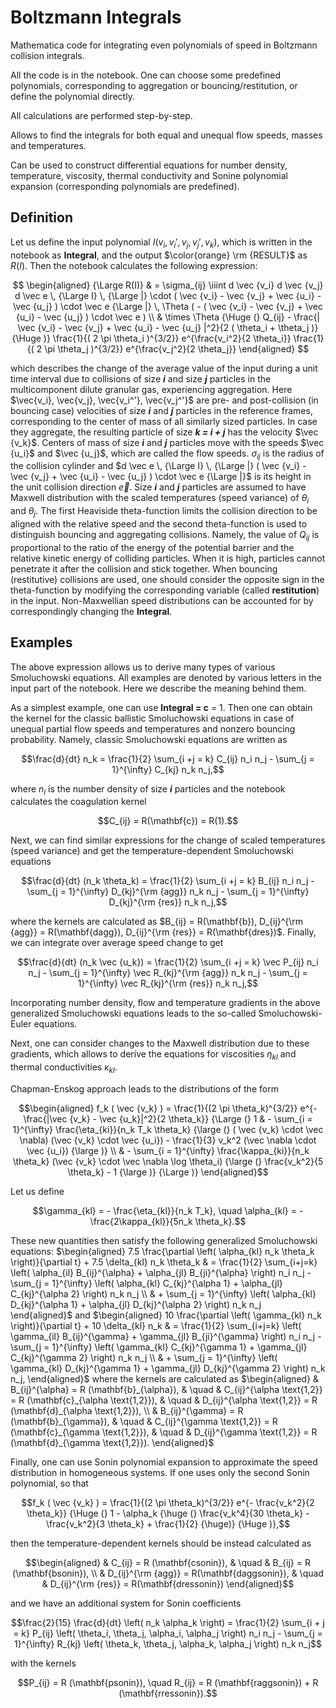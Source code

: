 # Boltzmann Integrals
Mathematica code for integrating even polynomials of speed in Boltzmann collision integrals.

All the code is in the notebook.
One can choose some predefined polynomials, corresponding to aggregation or bouncing/restitution, or define the polynomial directly.

All calculations are performed step-by-step.

Allows to find the integrals for both equal and unequal flow speeds, masses and temperatures.

Can be used to construct differential equations for number density, temperature, viscosity, thermal conductivity and Sonine polynomial expansion (corresponding polynomials are predefined).

## Definition

Let us define the input polynomial $I(v_i,v_i',v_j,v_j',v_k)$, which is written in the notebook as **Integral**, and the output $\color{orange} \rm {RESULT}$ as $R(I)$. Then the notebook calculates the following expression:
<p style="text-align: center;">
$$
\begin{aligned}
{\Large R(I)} & = \sigma_{ij} \iiint d \vec {v_i} d \vec {v_j} d \vec e \, {\Large I} \, {\Large |} \cdot ( \vec {v_i} - \vec {v_j} + \vec {u_i} - \vec {u_j} ) \cdot \vec e {\Large |} \, \Theta ( - ( \vec {v_i} - \vec {v_j} + \vec {u_i} - \vec {u_j} ) \cdot \vec e ) \\
& \times \Theta {\Huge (} Q_{ij} - \frac{| \vec {v_i} - \vec {v_j} + \vec {u_i} - \vec {u_j} |^2}{2 ( \theta_i + \theta_j )} {\Huge )} \frac{1}{( 2 \pi \theta_i )^{3/2}} e^{\frac{v_i^2}{2 \theta_i}} \frac{1}{( 2 \pi \theta_j )^{3/2}} e^{\frac{v_j^2}{2 \theta_j}}
\end{aligned}
$$
</p>

which describes the change of the average value of the input during a unit time interval due to collisions of size _**i**_ and size _**j**_ particles in the multicomponent dilute granular gas, experiencing aggregation. Here $\vec{v_i}, \vec{v_j}, \vec{v_i^'}, \vec{v_j^'}$ are pre- and post-collision (in bouncing case) velocities of size _**i**_ and _**j**_ particles in the reference frames, corresponding to the center of mass of all similarly sized particles. In case they aggregate, the resulting particle of size _**k = i + j**_ has the velocity $\vec {v_k}$. Centers of mass of size _**i**_ and _**j**_ particles move with the speeds $\vec {u_i}$ and $\vec {u_j}$, which are called the flow speeds. $\sigma_{ij}$ is the radius of the collision cylinder and $d \vec e \, {\Large I} \, {\Large |} ( \vec {v_i} - \vec {v_j} + \vec {u_i} - \vec {u_j} ) \cdot \vec e {\Large |}$ is its height in the unit collision direction $\vec e$. Size _**i**_ and _**j**_ particles are assumed to have Maxwell distribution with the scaled temperatures (speed variance) of $\theta_i$ and $\theta_j$. The first Heaviside theta-function limits the collision direction to be aligned with the relative speed and the second theta-function is used to distinguish bouncing and aggregating collisions. Namely, the value of $Q_{ij}$ is proportional to the ratio of the energy of the potential barrier and the relative kinetic energy of colliding particles. When it is high, particles cannot penetrate it after the collision and stick together. When bouncing (restitutive) collisions are used, one should consider the opposite sign in the theta-function by modifying the corresponding variable (called **restitution**) in the input. Non-Maxwellian speed distributions can be accounted for by correspondingly changing the **Integral**.

## Examples

The above expression allows us to derive many types of various Smoluchowski equations. All examples are denoted by various letters in the input part of the notebook. Here we describe the meaning behind them.

As a simplest example, one can use **Integral = c** = 1. Then one can obtain the kernel for the classic ballistic Smoluchowski equations in case of unequal partial flow speeds and temperatures and nonzero bouncing probability. Namely, classic Smoluchowski equations are written as
<p style="text-align: center;">
$$\frac{d}{dt} n_k = \frac{1}{2} \sum_{i +j = k} C_{ij} n_i n_j - \sum_{j = 1}^{\infty} C_{kj} n_k n_j,$$
</p>

where $n_i$ is the number density of size _**i**_ particles and the notebook calculates the coagulation kernel
<p style="text-align: center;">
$$C_{ij} = R(\mathbf{c}) = R(1).$$
</p>

Next, we can find similar expressions for the change of scaled temperatures (speed variance) and get the temperature-dependent Smoluchowski equations

<p style="text-align: center;">
$$\frac{d}{dt} (n_k \theta_k) = \frac{1}{2} \sum_{i +j = k} B_{ij} n_i n_j - \sum_{j = 1}^{\infty} D_{kj}^{\rm {agg}} n_k n_j - \sum_{j = 1}^{\infty} D_{kj}^{\rm {res}} n_k n_j,$$
</p>

where the kernels are calculated as $B_{ij} = R(\mathbf{b}), D_{ij}^{\rm {agg}} = R(\mathbf{dagg}), D_{ij}^{\rm {res}} = R(\mathbf{dres})$. Finally, we can integrate over average speed change to get

<p style="text-align: center;">
$$\frac{d}{dt} (n_k \vec {u_k}) = \frac{1}{2} \sum_{i +j = k} \vec P_{ij} n_i n_j - \sum_{j = 1}^{\infty} \vec R_{kj}^{\rm {agg}} n_k n_j - \sum_{j = 1}^{\infty} \vec R_{kj}^{\rm {res}} n_k n_j,$$
</p>

Incorporating number density, flow and temperature gradients in the above generalized Smoluchowski equations leads to the so-called Smoluchowski-Euler equations.

Next, one can consider changes to the Maxwell distribution due to these gradients, which allows to derive the equations for viscosities $\eta_{kl}$ and thermal conductivities $\kappa_{kl}$.

Chapman-Enskog approach leads to the distributions of the form
<p style="text-align: center;">
$$\begin{aligned}
f_k ( \vec {v_k} ) = \frac{1}{(2 \pi \theta_k)^{3/2}} e^{- \frac{|\vec {v_k} - \vec {u_k}|^2}{2 \theta_k}} {\Large (} 1 & - \sum_{i = 1}^{\infty} \frac{\eta_{ki}}{n_k T_k \theta_k} {\large (} ( \vec {v_k} \cdot \vec \nabla) (\vec {v_k} \cdot \vec {u_i}) - \frac{1}{3} v_k^2 (\vec \nabla \cdot \vec {u_i}) {\large )} \\
& - \sum_{i = 1}^{\infty} \frac{\kappa_{ki}}{n_k \theta_k} (\vec {v_k} \cdot \vec \nabla \log \theta_i) {\large (} \frac{v_k^2}{5 \theta_k} - 1 {\large )} {\Large )}
\end{aligned}$$
</p>

Let us define
<p style="text-align: center;">
$$\gamma_{kl} = - \frac{\eta_{kl}}{n_k T_k}, \quad \alpha_{kl} = - \frac{2\kappa_{kl}}{5n_k \theta_k}.$$
</p>

These new quantities then satisfy the following generalized Smoluchowski equations:
$\begin{aligned}
  7.5 \frac{\partial \left( \alpha_{kl} n_k \theta_k \right)}{\partial t} + 7.5 \delta_{kl} n_k \theta_k & = \frac{1}{2} \sum_{i+j=k} \left( \alpha_{il} B_{ij}^{\alpha} + \alpha_{jl} B_{ji}^{\alpha} \right) n_i n_j - \sum_{j = 1}^{\infty} \left( \alpha_{kl} C_{kj}^{\alpha 1} + \alpha_{jl} C_{kj}^{\alpha 2} \right) n_k n_j \\
  & + \sum_{j = 1}^{\infty} \left( \alpha_{kl} D_{kj}^{\alpha 1} + \alpha_{jl} D_{kj}^{\alpha 2} \right) n_k n_j
\end{aligned}$
and
$\begin{aligned}
  10 \frac{\partial \left( \gamma_{kl} n_k \right)}{\partial t} + 10 \delta_{kl} n_k & = \frac{1}{2} \sum_{i+j=k} \left( \gamma_{il} B_{ij}^{\gamma} + \gamma_{jl} B_{ji}^{\gamma} \right) n_i n_j - \sum_{j = 1}^{\infty} \left( \gamma_{kl} C_{kj}^{\gamma 1} + \gamma_{jl} C_{kj}^{\gamma 2} \right) n_k n_j \\
  & + \sum_{j = 1}^{\infty} \left( \gamma_{kl} D_{kj}^{\gamma 1} + \gamma_{jl} D_{kj}^{\gamma 2} \right) n_k n_j,
\end{aligned}$
where the kernels are calculated as
$\begin{aligned}
& B_{ij}^{\alpha} = R (\mathbf{b}_{\alpha}), & \quad & C_{ij}^{\alpha \text{1,2}} = R (\mathbf{c}_{\alpha \text{1,2}}), & \quad & D_{ij}^{\alpha \text{1,2}} = R (\mathbf{d}_{\alpha \text{1,2}}), \\
& B_{ij}^{\gamma} = R (\mathbf{b}_{\gamma}), & \quad & C_{ij}^{\gamma \text{1,2}} = R (\mathbf{c}_{\gamma \text{1,2}}), & \quad & D_{ij}^{\gamma \text{1,2}} = R (\mathbf{d}_{\gamma \text{1,2}}).
\end{aligned}$

Finally, one can use Sonin polynomial expansion to approximate the speed distribution in homogeneous systems. If one uses only the second Sonin polynomial, so that

<p style="text-align: center;">
$$f_k ( \vec {v_k} ) = \frac{1}{(2 \pi \theta_k)^{3/2}} e^{- \frac{v_k^2}{2 \theta_k}} {\Huge (} 1 - \alpha_k {\huge (} \frac{v_k^4}{30 \theta_k} - \frac{v_k^2}{3 \theta_k} + \frac{1}{2} {\huge)} {\Huge )},$$
</p>

then the temperature-dependent kernels should be instead calculated as

<p style="text-align: center;">
$$\begin{aligned}
& C_{ij} = R (\mathbf{csonin}), & \quad & B_{ij} = R (\mathbf{bsonin}), \\
& D_{ij}^{\rm {agg}} = R(\mathbf{daggsonin}), & \quad & D_{ij}^{\rm {res}} = R(\mathbf{dressonin})
\end{aligned}$$
</p>

and we have an additional system for Sonin coefficients

<p style="text-align: center;">
$$\frac{2}{15} \frac{d}{dt} \left( n_k \alpha_k \right) = \frac{1}{2} \sum_{i + j = k} P_{ij} \left( \theta_i, \theta_j, \alpha_i, \alpha_j \right) n_i n_j - \sum_{j = 1}^{\infty} R_{kj} \left( \theta_k, \theta_j, \alpha_k, \alpha_j \right) n_k n_j$$
</p>

with the kernels
<p style="text-align: center;">
$$P_{ij} = R (\mathbf{psonin}), \quad R_{ij} = R (\mathbf{raggsonin}) + R (\mathbf{rressonin}).$$
</p>
